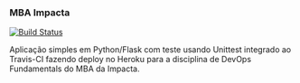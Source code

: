 ### MBA Impacta 
[![Build Status](https://app.travis-ci.com/danieliImpacta/devopslab-es21.svg?branch=main)](https://app.travis-ci.com/danieliImpacta/devopslab-es21)

Aplicação simples em Python/Flask com teste usando Unittest integrado ao Travis-CI fazendo deploy no Heroku para a disciplina de DevOps Fundamentals do MBA da Impacta.